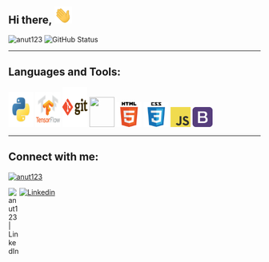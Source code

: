 
## Hi there, <img src="https://github.com/ABSphreak/ABSphreak/blob/master/gifs/Hi.gif" width="35px"> 




<img src="https://komarev.com/ghpvc/?username=anut123" alt="anut123" /> 
<img src="https://github-readme-stats.vercel.app/api?username=anut123&count_private=true&show_icons=true&theme=radical" alt="GitHub Status"/> <br>
 

 <hr>

## Languages and Tools: 
<img src="https://raw.githubusercontent.com/github/explore/80688e429a7d4ef2fca1e82350fe8e3517d3494d/topics/python/python.png" width="50" height="70" />    <img src="https://raw.githubusercontent.com/github/explore/80688e429a7d4ef2fca1e82350fe8e3517d3494d/topics/tensorflow/tensorflow.png" width="50" height="70" />  <img src="https://raw.githubusercontent.com/github/explore/80688e429a7d4ef2fca1e82350fe8e3517d3494d/topics/git/git.png" width="50" height="80" />  <img 
src="https://github.githubassets.com/images/modules/logos_page/GitHub-Mark.png" width="50" height="60" />      <img src="https://raw.githubusercontent.com/github/explore/80688e429a7d4ef2fca1e82350fe8e3517d3494d/topics/html/html.png" width="50" height="50" />    <img src="https://raw.githubusercontent.com/github/explore/80688e429a7d4ef2fca1e82350fe8e3517d3494d/topics/css/css.png" width="50" height="50" />   <img src="https://raw.githubusercontent.com/github/explore/80688e429a7d4ef2fca1e82350fe8e3517d3494d/topics/javascript/javascript.png" width="40" height="40" />
<img src="https://raw.githubusercontent.com/github/explore/80688e429a7d4ef2fca1e82350fe8e3517d3494d/topics/bootstrap/bootstrap.png" width="40" height="40" />

 <hr>
 
## Connect with me: 

<a href="https://linkedin.com/in/anut123" target="blank"><img align="center" src="https://raw.githubusercontent.com/anut123/github-profile-readme-generator/master/src/images/icons/Social/linked-in-alt.svg" alt="anut123" height="30" width="40" /></a>

[<img align="left" alt="anut123 | LinkedIn" width="22px" src="https://raw.githubusercontent.com/anut123/anut123/master/linkedin.svg" />][linkedin] 

[linkedin]: https://www.linkedin.com/in/anusha-thatikonda/
<a href="https://www.linkedin.com/in/anusha-thatikonda/" target="_blank"><img src="https://icons.iconarchive.com/icons/alecive/flatwoken/64/Apps-Linkedin-icon.png" width="30px" alt="Linkedin"></a>   
